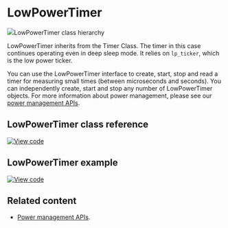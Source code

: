 # LowPowerTimer

<span class="images">![](https://os.mbed.com/docs/mbed-os/v6.10/mbed-os-api-doxy/classmbed_1_1_low_power_timer.png)<span>LowPowerTimer class hierarchy</span></span>

LowPowerTimer inherits from the Timer Class. The timer in this case continues operating even in deep sleep mode. It relies on `lp_ticker`, which is the low power ticker.

You can use the LowPowerTimer interface to create, start, stop and read a timer for measuring small times (between microseconds and seconds). You can independently create, start and stop any number of LowPowerTimer objects. For more information about power management, please see our [power management APIs](power-management-sleep.html).

## LowPowerTimer class reference

[![View code](https://www.mbed.com/embed/?type=library)](https://os.mbed.com/docs/mbed-os/v6.10/mbed-os-api-doxy/classmbed_1_1_low_power_timer.html)

## LowPowerTimer example

[![View code](https://www.mbed.com/embed/?url=https://github.com/ARMmbed/mbed-os-snippet-lowpowerTimer_ex_1/tree/v6.10)](https://github.com/ARMmbed/mbed-os-snippet-lowpowerTimer_ex_1/blob/v6.10/main.cpp)

## Related content

- [Power management APIs](power-management-sleep.html).
